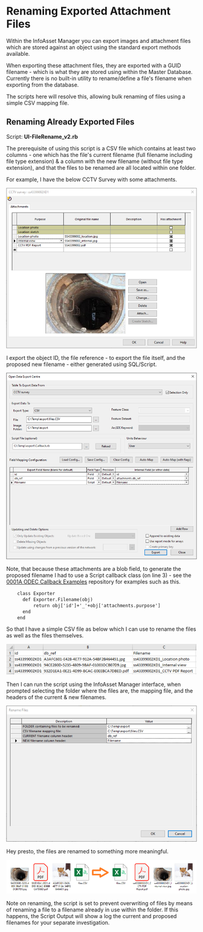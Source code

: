 # Renaming Exported Attachment Files
Within the InfoAsset Manager you can export images and attachment files which are stored against an object using the standard export methods available.

When exporting these attachment files, they are exported with a GUID filename - which is what they are stored using within the Master Database.
Currently there is no built-in utility to rename/define a file's filename when exporting from the database.


The scripts here will resolve this, allowing bulk renaming of files using a simple CSV mapping file.


## Renaming Already Exported Files
 Script: **UI-FileRename_v2.rb**

 The prerequisite of using this script is a CSV file which contains at least two columns - one which has the file's current filename (full filename including file type extension) & a column with the new filename (without file type extension), and that the files to be renamed are all located within one folder.


 For example, I have the below CCTV Survey with some attachments.

 ![Attachments dialog for a CCTV Survey](1_Attachments.png)


 I export the object ID, the file reference - to export the file itself, and the proposed new filename - either generated using SQL/Script.

 ![ODEC](2_ODEC.png)


 Note, that because these attachments are a blob field, to generate the proposed filename I had to use a Script callback class (on line 3) - see the [0001A ODEC Callback Examples](https://github.com/innovyze/Open-Source-Support/tree/main/02%20InfoAsset%20Manager/01%20Ruby/0001A%20ODEC%20Callback%20Examples) repository for examples such as this.
```
    class Exporter
      def Exporter.Filename(obj)
          return obj['id']+'_'+obj['attachments.purpose']
      end
    end
```


 So that I have a simple CSV file as below which I can use to rename the files as well as the files themselves.

 ![CSV export in Excel](3_Files.png)


 Then I can run the script using the InfoAsset Manager interface, when prompted selecting the folder where the files are, the mapping file, and the headers of the current & new filenames.

 ![Script Parameters](4_ScriptParams.png)


 Hey presto, the files are renamed to something more meaningful.

 ![Files pre & post renaming](5_FileIcons.png)


Note on renaming, the script is set to prevent overwriting of files by means of renaming a file to a filename already in use within the folder.
If this happens, the Script Output will show a log the current and proposed filenames for your separate investigation.